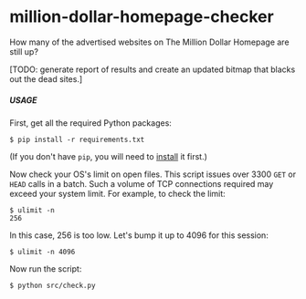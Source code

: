 million-dollar-homepage-checker
===============================

How many of the advertised websites on The Million Dollar Homepage are still up?

[TODO: generate report of results and create an updated bitmap that blacks out the dead sites.]

##### USAGE

First, get all the required Python packages:

    $ pip install -r requirements.txt

(If you don't have `pip`, you will need to [install](http://http://www.pip-installer.org/en/latest/installing.html) it first.)

Now check your OS's limit on open files. This script issues over 3300 `GET` or `HEAD` calls in a batch. Such a volume of TCP connections required may exceed your system limit. For example, to check the limit:

    $ ulimit -n
    256

In this case, 256 is too low. Let's bump it up to 4096 for this session:

    $ ulimit -n 4096

Now run the script:

    $ python src/check.py
